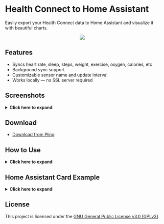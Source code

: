 # Health Connect to Home Assistant

Easily export your Health Connect data to Home Assistant and visualize it with beautiful charts.

<p align="center">
    <img src="https://github.com/user-attachments/assets/1981aada-8c78-47b6-b5da-55b44bcaa9f7"/>
</p>

## Features
- Syncs heart rate, sleep, steps, weight, exercise, oxygen, calories, etc
- Background sync support
- Customizable sensor name and update interval
- Works locally — no SSL server required

<h2> Screenshots</h2>

<details><summary><b>Click here to expand</b></summary>
<p float="left">
  <img src="https://github.com/user-attachments/assets/24e2ef96-fb43-4d98-90b4-e46f5d9e103d" width="30%" />
  <img src="https://github.com/user-attachments/assets/19631fca-6330-47ec-b3c5-37cdc0bad1fd" width="30%" />
</p>
</details>

## Download

- [Download from Pling](https://www.pling.com/p/2281233/)

## How to Use

<details><summary><b>Click here to expand</b></summary>
  
### 1. Generate a Home Assistant Access Token

- Log in to your Home Assistant instance.

- Click your profile (top right corner).

- Go to the Security tab.

- Scroll to the bottom and click Create Token.

- Name it something like Health Connect, then copy the token.

### 2. Set Up Health Connect to Home Assistant

- Enter your Home Assistant URL.

- Paste your Access Token into the token field.

- (Optional) Customize the sensor entity ID and sync interval.

### 3. Log In & Grant Permissions

- Click Login and confirm it's connected successfully.

- Click Grant Permission:

  - Toggle Allow All.

  - Confirm all requested permissions.

  - Allow background sync if prompted.

### 4. Sync Your Data

- The app will automatically sync in the background.

- You can also tap Manual Sync to trigger it immediately.

### 5. (Optional) Check Home Assistant Entities

- Go to Developer Tools > States in Home Assistant.

- Search for sensor.health_connect to see your synced data.
</details>

## Home Assistant Card Example

<details><summary><b>Click here to expand</b></summary>
  
### Prerequisite

  - Install [apexcharts-card](https://github.com/RomRider/apexcharts-card) via HACS or manual.

  - Refresh your browser after install.

### Heart Rate Chart

YAML Configuration
```yaml
type: custom:apexcharts-card
header:
  title: Heart Rate
  show: true
graph_span: 24h
span:
  start: day
  offset: +0h
apex_config:
  chart:
    height: 300px
  stroke:
    curve: smooth
    width: 2
series:
  - entity: sensor.health_connect
    name: Heart Rate (BPM)
    color: "#e6550d"
    type: line
    extend_to: false
    float_precision: 0
    data_generator: |
      const date = new Date();
      const year = date.getFullYear();
      const month = String(date.getMonth() + 1).padStart(2, '0');
      const day = String(date.getDate()).padStart(2, '0');
      const key = `${year}-${month}-${day}`;
      const samples = entity.attributes.heart?.[key] || {};
      return Object.values(samples).map(sample => {
        return [sample.time * 1000, sample.bpm];
      }).sort((a, b) => a[0] - b[0]);
yaxis:
  - min: 0
    max: 150
    decimals: 0
```

### Sleep Stats Chart

YAML Configuration
```yaml
type: custom:apexcharts-card
graph_span: 1d
header:
  show: true
  title: Sleep Stats
  show_states: true
  colorize_states: true
all_series_config:
  stroke_width: 10
series:
  - entity: sensor.health_connect
    name: Total Sleep
    color: "#d62728"
    show:
      in_chart: false
      in_header: true
      as_duration: second
    extend_to: false
    float_precision: 0
    data_generator: |
      const date = new Date();
      const year = date.getFullYear();
      const month = String(date.getMonth() + 1).padStart(2, '0');
      const day = String(date.getDate() - 1).padStart(2, '0'); // Yesterday's
      const key = `${year}-${month}-${day}`;
      const sleep = entity.attributes.sleep?.[key] || {};
      if (sleep.start && sleep.end) {
        return [[sleep.start * 1000, sleep.end - sleep.start]];
      }
      return [];
  - entity: sensor.health_connect
    name: Awake
    type: line
    color: grey
    show:
      in_header: false
      legend_value: false
      as_duration: second
    extend_to: false
    float_precision: 0
    data_generator: >
      const date = new Date();

      const year = date.getFullYear();

      const month = String(date.getMonth() + 1).padStart(2, '0');

      const day = String(date.getDate() - 1).padStart(2, '0'); // Yesterday's
      data

      const key = `${year}-${month}-${day}`;

      const sleepStages = entity.attributes.sleep?.[key]?.stage || [];

      let result = [];

      sleepStages.forEach(stage => {
        if (stage.stage === "1") {
          stage.sessions.forEach(session => {
            result.push([session.startTime * 1000, stage.totalTime]);
            result.push([session.endTime * 1000, stage.totalTime]);
          });
        }
      });

      return result.sort((a, b) => a[0] - b[0]);
  - entity: sensor.health_connect
    name: Light Sleep
    type: line
    color: "#1f77b4"
    show:
      in_header: false
      legend_value: false
      as_duration: second
    extend_to: false
    float_precision: 0
    data_generator: >
      const date = new Date();

      const year = date.getFullYear();

      const month = String(date.getMonth() + 1).padStart(2, '0');

      const day = String(date.getDate() - 1).padStart(2, '0'); // Yesterday's
      data

      const key = `${year}-${month}-${day}`;

      const sleepStages = entity.attributes.sleep?.[key]?.stage || [];

      let result = [];

      sleepStages.forEach(stage => {
        if (stage.stage === "4") {
          stage.sessions.forEach(session => {
            result.push([session.startTime * 1000, stage.totalTime]);
            result.push([session.endTime * 1000, stage.totalTime]);
          });
        }
      });

      return result.sort((a, b) => a[0] - b[0]);
  - entity: sensor.health_connect
    name: Deep Sleep
    type: line
    color: "#2ca02c"
    extend_to: false
    show:
      in_header: false
      legend_value: false
      as_duration: second
    float_precision: 0
    data_generator: >
      const date = new Date();

      const year = date.getFullYear();

      const month = String(date.getMonth() + 1).padStart(2, '0');

      const day = String(date.getDate() - 1).padStart(2, '0'); // Yesterday's
      data

      const key = `${year}-${month}-${day}`;

      const sleepStages = entity.attributes.sleep?.[key]?.stage || [];

      let result = [];

      sleepStages.forEach(stage => {
        if (stage.stage === "5") {
          stage.sessions.forEach(session => {
            result.push([session.startTime * 1000, stage.totalTime]);
            result.push([session.endTime * 1000, stage.totalTime]);
          });
        }
      });

      return result.sort((a, b) => a[0] - b[0]);
  - entity: sensor.health_connect
    name: REM
    type: line
    color: "#9467bd"
    extend_to: false
    show:
      in_header: false
      legend_value: false
      as_duration: second
    float_precision: 0
    data_generator: >
      const date = new Date();

      const year = date.getFullYear();

      const month = String(date.getMonth() + 1).padStart(2, '0');

      const day = String(date.getDate() - 1).padStart(2, '0'); // Yesterday's
      data

      const key = `${year}-${month}-${day}`;

      const sleepStages = entity.attributes.sleep?.[key]?.stage || [];

      let result = [];

      sleepStages.forEach(stage => {
        if (stage.stage === "6") {
          stage.sessions.forEach(session => {
            result.push([session.startTime * 1000, stage.totalTime]);
            result.push([session.endTime * 1000, stage.totalTime]);
          });
        }
      });

      return result.sort((a, b) => a[0] - b[0]);
```

### Calories Burned Chart

```yaml
type: custom:apexcharts-card
header:
  title: Calories Burned
  show: true
graph_span: 7d
span:
  start: day
  offset: "-6d"
apex_config:
  chart:
    height: 300px
  stroke:
    curve: smooth
    width: 2
series:
  - entity: sensor.health_connect
    name: Calories Burned
    color: "#d62728"
    type: line
    extend_to: false
    float_precision: 0
    show:
      in_header: true
    data_generator: |
      const data = entity.attributes.calories || {};
      return Object.entries(data).map(([date, item]) => {
        const timestamp = item.startTime * 1000;
        return [timestamp, item.energy];
      }).sort((a, b) => a[0] - b[0]);
```

</details>

## License

This project is licensed under the [GNU General Public License v3.0 (GPLv3)](https://github.com/AyraHikari/HealthConnect_to_HomeAssistant/blob/master/LICENSE).
